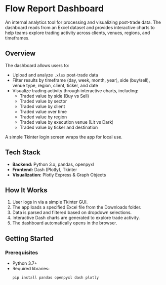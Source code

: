 # Flow Report Dashboard

An internal analytics tool for processing and visualizing post-trade data. The dashboard reads from an Excel dataset and provides interactive charts to help teams explore trading activity across clients, venues, regions, and timeframes.

## Overview
The dashboard allows users to:
- Upload and analyze `.xlsx` post-trade data  
- Filter results by timeframe (day, week, month, year), side (buy/sell), venue type, region, client, ticker, and date  
- Visualize trading activity through interactive charts, including:
  - Traded value by side (Buy vs Sell)  
  - Traded value by sector  
  - Traded value by client  
  - Traded value over time  
  - Traded value by region  
  - Traded value by execution venue (Lit vs Dark)  
  - Traded value by ticker and destination  

A simple Tkinter login screen wraps the app for local use.  

## Tech Stack
- **Backend:** Python 3.x, pandas, openpyxl  
- **Frontend:** Dash (Plotly), Tkinter  
- **Visualization:** Plotly Express & Graph Objects  

## How It Works
1. User logs in via a simple Tkinter GUI.  
2. The app loads a specified Excel file from the Downloads folder.  
3. Data is parsed and filtered based on dropdown selections.  
4. Interactive Dash charts are generated to explore trade activity.  
5. The dashboard automatically opens in the browser.  

## Getting Started
### Prerequisites
- Python 3.7+  
- Required libraries:  
  ```bash
  pip install pandas openpyxl dash plotly


